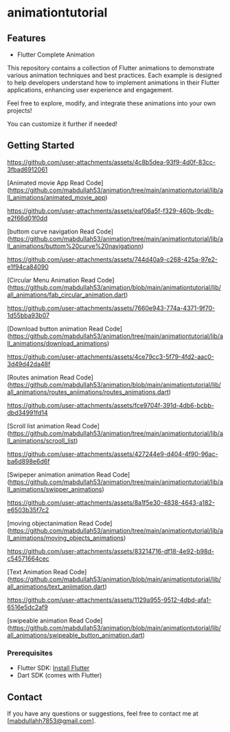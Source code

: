 
# animationtutorial

## Features

- Flutter Complete Animation


  
This repository contains a collection of Flutter animations to demonstrate various animation techniques and best practices. Each example is designed to help developers understand how to implement animations in their Flutter applications, enhancing user experience and engagement.

Feel free to explore, modify, and integrate these animations into your own projects!

You can customize it further if needed!

## Getting Started

https://github.com/user-attachments/assets/4c8b5dea-93f9-4d0f-83cc-3fbad6912061

[Animated movie App Read Code]
(https://github.com/mabdullah53/animation/tree/main/animationtutorial/lib/all_animations/animated_movie_app)


https://github.com/user-attachments/assets/eaf06a5f-f329-460b-9cdb-e2f66d01f0dd

[buttom curve navigation Read Code]
(https://github.com/mabdullah53/animation/tree/main/animationtutorial/lib/all_animations/buttom%20curve%20navigationn)


https://github.com/user-attachments/assets/744d40a9-c268-425a-97e2-e1f94ca84090

[Circular Menu Animation Read Code]
(https://github.com/mabdullah53/animation/blob/main/animationtutorial/lib/all_animations/fab_circular_animation.dart)


https://github.com/user-attachments/assets/7660e943-774a-4371-9f70-1d55bba93b07

[Download button animation Read Code]
(https://github.com/mabdullah53/animation/tree/main/animationtutorial/lib/all_animations/download_animations)


https://github.com/user-attachments/assets/4ce79cc3-5f79-4fd2-aac0-3d49d42da48f

[Routes animation Read Code]
(https://github.com/mabdullah53/animation/blob/main/animationtutorial/lib/all_animations/routes_aniimations/routes_animations.dart)


https://github.com/user-attachments/assets/fce9704f-391d-4db6-bcbb-dbd34991fd14

[Scroll list animation Read Code]
(https://github.com/mabdullah53/animation/tree/main/animationtutorial/lib/all_animations/scrooll_list)


https://github.com/user-attachments/assets/427244e9-d404-4f90-96ac-ba6d898e6d6f

[Swipeper animation animation Read Code]
(https://github.com/mabdullah53/animation/tree/main/animationtutorial/lib/all_animations/swipper_animations)


https://github.com/user-attachments/assets/8a1f5e30-4838-4643-a182-e6503b35f7c2


[moving objectanimation Read Code]
(https://github.com/mabdullah53/animation/tree/main/animationtutorial/lib/all_animations/moving_objects_animations)


https://github.com/user-attachments/assets/83214716-df18-4e92-b98d-c54571664cec

[Text Animation Read Code]
(https://github.com/mabdullah53/animation/blob/main/animationtutorial/lib/all_animations/text_aniimation.dart)


https://github.com/user-attachments/assets/1129a955-9512-4dbd-afa1-6516e5dc2af9

[swipeable animation Read Code]
(https://github.com/mabdullah53/animation/blob/main/animationtutorial/lib/all_animations/swipeable_button_animation.dart)












### Prerequisites

- Flutter SDK: [Install Flutter](https://flutter.dev/docs/get-started/install)
- Dart SDK (comes with Flutter)


## Contact

If you have any questions or suggestions, feel free to contact me at [mabdullahh7853@gmail.com].
 

 

 
